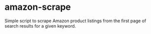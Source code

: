 # amazon-scrape
Simple script to scrape Amazon product listings from the first page of search results for a given keyword.
